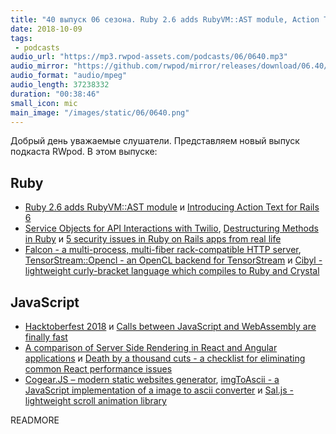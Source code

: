 ```yaml
---
title: "40 выпуск 06 сезона. Ruby 2.6 adds RubyVM::AST module, Action Text for Rails 6, Hacktoberfest 2018, Falcon, Cogear.JS и прочее"
date: 2018-10-09
tags:
 - podcasts
audio_url: "https://mp3.rwpod-assets.com/podcasts/06/0640.mp3"
audio_mirror: "https://github.com/rwpod/mirror/releases/download/06.40/0640.mp3"
audio_format: "audio/mpeg"
audio_length: 37238332
duration: "00:38:46"
small_icon: mic
main_image: "/images/static/06/0640.png"
---
```


Добрый день уважаемые слушатели. Представляем новый выпуск подкаста RWpod. В этом выпуске:

## Ruby

 - [Ruby 2.6 adds RubyVM::AST module](https://blog.bigbinary.com/2018/10/02/ruby-2-6-adds-rubyvm-ast-module.html) и [Introducing Action Text for Rails 6](https://weblog.rubyonrails.org/2018/10/3/introducing-action-text-for-rails-6/)
 - [Service Objects for API Interactions with Twilio](https://www.driftingruby.com/episodes/service-objects-for-api-interactions-with-twilio), [Destructuring Methods in Ruby](https://medium.com/@baweaver/destructuring-in-ruby-9e9bd2be0360) и [5 security issues in Ruby on Rails apps from real life](https://frontdeveloper.pl/2018/10/5-security-issues-in-ruby-on-rails/)
 - [Falcon - a multi-process, multi-fiber rack-compatible HTTP server](https://github.com/socketry/falcon), [TensorStream::Opencl - an OpenCL backend for TensorStream](https://github.com/jedld/tensor_stream-opencl) и [Cibyl - lightweight curly-bracket language which compiles to Ruby and Crystal](https://github.com/senselogic/CIBYL)

## JavaScript

 - [Hacktoberfest 2018](https://hacktoberfest.digitalocean.com/) и [Calls between JavaScript and WebAssembly are finally fast](https://hacks.mozilla.org/2018/10/calls-between-javascript-and-webassembly-are-finally-fast-%F0%9F%8E%89/)
 - [A comparison of Server Side Rendering in React and Angular applications](https://levelup.gitconnected.com/a-comparison-of-server-side-rendering-in-react-and-angular-applications-fb95285fb716) и [Death by a thousand cuts - a checklist for eliminating common React performance issues](https://logrocket-blog.ghost.io/death-by-a-thousand-cuts-a-checklist-for-eliminating-common-react-performance-issues/)
 - [Cogear.JS – modern static websites generator](https://github.com/codemotion/cogear.js), [imgToAscii - a JavaScript implementation of a image to ascii converter](https://github.com/victorqribeiro/imgToAscii) и [Sal.js - lightweight scroll animation library](https://mciastek.github.io/sal/)

READMORE
